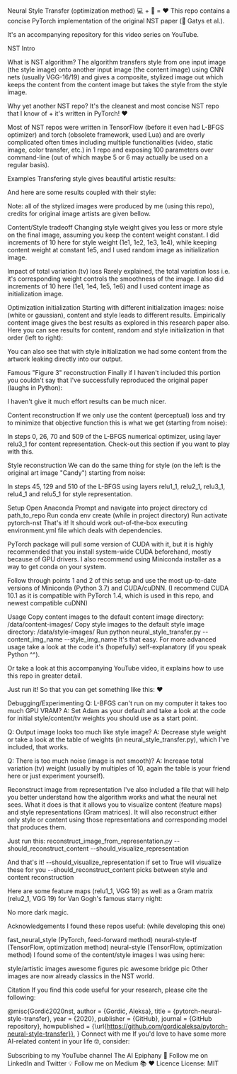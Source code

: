 Neural Style Transfer (optimization method) 💻 + 🎨 = ❤️
This repo contains a concise PyTorch implementation of the original NST paper (:link: Gatys et al.).

It's an accompanying repository for this video series on YouTube.

NST Intro

What is NST algorithm?
The algorithm transfers style from one input image (the style image) onto another input image (the content image) using CNN nets (usually VGG-16/19) and gives a composite, stylized image out which keeps the content from the content image but takes the style from the style image.

 

Why yet another NST repo?
It's the cleanest and most concise NST repo that I know of + it's written in PyTorch! ❤️

Most of NST repos were written in TensorFlow (before it even had L-BFGS optimizer) and torch (obsolete framework, used Lua) and are overly complicated often times including multiple functionalities (video, static image, color transfer, etc.) in 1 repo and exposing 100 parameters over command-line (out of which maybe 5 or 6 may actually be used on a regular basis).

Examples
Transfering style gives beautiful artistic results:

     

And here are some results coupled with their style:

       

Note: all of the stylized images were produced by me (using this repo), credits for original image artists are given bellow.

Content/Style tradeoff
Changing style weight gives you less or more style on the final image, assuming you keep the content weight constant.
I did increments of 10 here for style weight (1e1, 1e2, 1e3, 1e4), while keeping content weight at constant 1e5, and I used random image as initialization image.

   

Impact of total variation (tv) loss
Rarely explained, the total variation loss i.e. it's corresponding weight controls the smoothness of the image.
I also did increments of 10 here (1e1, 1e4, 1e5, 1e6) and I used content image as initialization image.

   

Optimization initialization
Starting with different initialization images: noise (white or gaussian), content and style leads to different results.
Empirically content image gives the best results as explored in this research paper also.
Here you can see results for content, random and style initialization in that order (left to right):

  

You can also see that with style initialization we had some content from the artwork leaking directly into our output.

Famous "Figure 3" reconstruction
Finally if I haven't included this portion you couldn't say that I've successfully reproduced the original paper (laughs in Python):

     

I haven't give it much effort results can be much nicer.

Content reconstruction
If we only use the content (perceptual) loss and try to minimize that objective function this is what we get (starting from noise):

   

In steps 0, 26, 70 and 509 of the L-BFGS numerical optimizer, using layer relu3_1 for content representation.
Check-out this section if you want to play with this.

Style reconstruction
We can do the same thing for style (on the left is the original art image "Candy") starting from noise:

   

In steps 45, 129 and 510 of the L-BFGS using layers relu1_1, relu2_1, relu3_1, relu4_1 and relu5_1 for style representation.

Setup
Open Anaconda Prompt and navigate into project directory cd path_to_repo
Run conda env create (while in project directory)
Run activate pytorch-nst
That's it! It should work out-of-the-box executing environment.yml file which deals with dependencies.

PyTorch package will pull some version of CUDA with it, but it is highly recommended that you install system-wide CUDA beforehand, mostly because of GPU drivers. I also recommend using Miniconda installer as a way to get conda on your system.

Follow through points 1 and 2 of this setup and use the most up-to-date versions of Miniconda (Python 3.7) and CUDA/cuDNN. (I recommend CUDA 10.1 as it is compatible with PyTorch 1.4, which is used in this repo, and newest compatible cuDNN)

Usage
Copy content images to the default content image directory: /data/content-images/
Copy style images to the default style image directory: /data/style-images/
Run python neural_style_transfer.py --content_img_name <content-img-name> --style_img_name <style-img-name>
It's that easy. For more advanced usage take a look at the code it's (hopefully) self-explanatory (if you speak Python ^^).

Or take a look at this accompanying YouTube video, it explains how to use this repo in greater detail.

Just run it! So that you can get something like this: ❤️



Debugging/Experimenting
Q: L-BFGS can't run on my computer it takes too much GPU VRAM?
A: Set Adam as your default and take a look at the code for initial style/content/tv weights you should use as a start point.

Q: Output image looks too much like style image?
A: Decrease style weight or take a look at the table of weights (in neural_style_transfer.py), which I've included, that works.

Q: There is too much noise (image is not smooth)?
A: Increase total variation (tv) weight (usually by multiples of 10, again the table is your friend here or just experiment yourself).

Reconstruct image from representation
I've also included a file that will help you better understand how the algorithm works and what the neural net sees.
What it does is that it allows you to visualize content (feature maps) and style representations (Gram matrices).
It will also reconstruct either only style or content using those representations and corresponding model that produces them.

Just run this:
reconstruct_image_from_representation.py --should_reconstruct_content <Bool> --should_visualize_representation <Bool>

And that's it! --should_visualize_representation if set to True will visualize these for you
--should_reconstruct_content picks between style and content reconstruction

Here are some feature maps (relu1_1, VGG 19) as well as a Gram matrix (relu2_1, VGG 19) for Van Gogh's famous starry night:

   

No more dark magic.

Acknowledgements
I found these repos useful: (while developing this one)

fast_neural_style (PyTorch, feed-forward method)
neural-style-tf (TensorFlow, optimization method)
neural-style (TensorFlow, optimization method)
I found some of the content/style images I was using here:

style/artistic images
awesome figures pic
awesome bridge pic
Other images are now already classics in the NST world.

Citation
If you find this code useful for your research, please cite the following:

@misc{Gordić2020nst,
  author = {Gordić, Aleksa},
  title = {pytorch-neural-style-transfer},
  year = {2020},
  publisher = {GitHub},
  journal = {GitHub repository},
  howpublished = {\url{https://github.com/gordicaleksa/pytorch-neural-style-transfer}},
}
Connect with me
If you'd love to have some more AI-related content in your life 🤓, consider:

Subscribing to my YouTube channel The AI Epiphany 🔔
Follow me on LinkedIn and Twitter 💡
Follow me on Medium 📚 ❤️
Licence
License: MIT